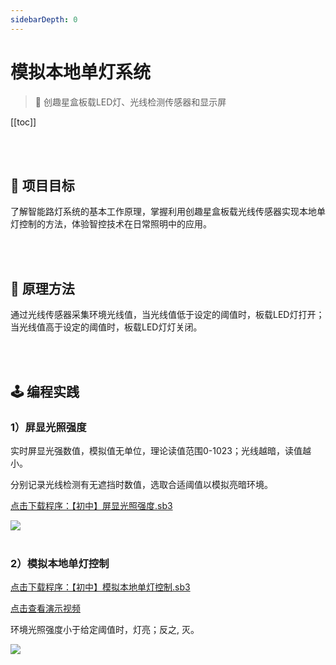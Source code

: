 ```yaml
---
sidebarDepth: 0
---
```

# 模拟本地单灯系统

> 🧰  创趣星盒板载LED灯、光线检测传感器和显示屏


[[toc]]

<br>
<br>

## 🎯 项目目标

了解智能路灯系统的基本工作原理，掌握利用创趣星盒板载光线传感器实现本地单灯控制的方法，体验智控技术在日常照明中的应用。

<br>
<br>

## 📖 原理方法

通过光线传感器采集环境光线值，当光线值低于设定的阈值时，板载LED灯打开；当光线值高于设定的阈值时，板载LED灯灯关闭。

<br>
<br>

## 🕹️ 编程实践

### 1）屏显光照强度

实时屏显光强数值，模拟值无单位，理论读值范围0-1023；光线越暗，读值越小。

分别记录光线检测有无遮挡时数值，选取合适阈值以模拟亮暗环境。

<a href="/tutorial/starbox_sj/sb3/【初中】屏显光照强度.sb3">点击下载程序：【初中】屏显光照强度.sb3</a>

<img src="/images/docimg/【初中】屏显光照强度.png">

<br>
<br>

### 2）模拟本地单灯控制

<a href="/tutorial/starbox_sj/sb3/【初中】模拟本地单灯控制.sb3">点击下载程序：【初中】模拟本地单灯控制.sb3</a>

<a href="https://www.cfunworld.com" target="_blank">点击查看演示视频</a>

环境光照强度小于给定阈值时，灯亮；反之, 灭。

<img src="/images/docimg/【初中】模拟本地单灯控制.png">

<br>
<br>

